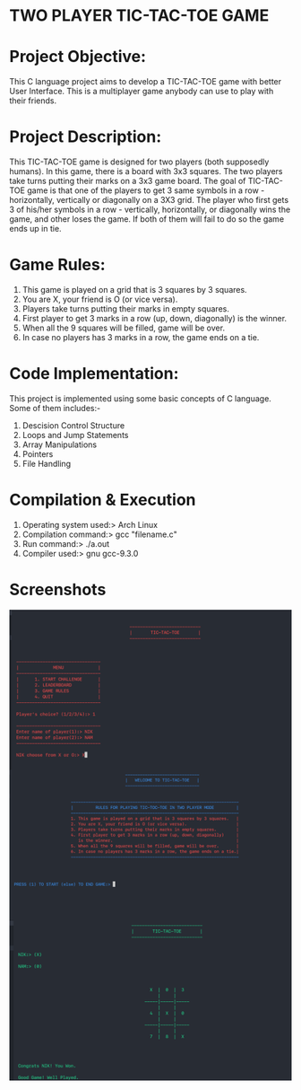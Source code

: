# TWO PLAYER TIC-TAC-TOE GAME

# Project Objective:
This C language project aims to develop a TIC-TAC-TOE game with better User Interface.
This is a multiplayer game anybody can use to play with their friends.

# Project Description:
This TIC-TAC-TOE game is designed for two players (both supposedly humans). In this game, there is a board with 3x3 squares. The two players take turns putting their marks on a 3x3 game board. The goal of TIC-TAC-TOE game is that one of the players to get 3 same symbols in a row - horizontally, vertically or diagonally on a 3X3 grid. The player who first gets 3 of his/her symbols in a row - vertically, horizontally, or diagonally wins the game, and other loses the game. If both of them will fail to do so the game ends up in tie.

# Game Rules:
1. This game is played on a grid that is 3 squares by 3 squares.
2. You are X, your friend is O (or vice versa).                    
3. Players take turns putting their marks in empty squares.        
4. First player to get 3 marks in a row (up, down, diagonally) is the winner.                                                  
5. When all the 9 squares will be filled, game will be over.
6. In case no players has 3 marks in a row, the game ends on a tie.

# Code Implementation:
This project is implemented using some basic concepts of C language. Some of them includes:-
1. Descision Control Structure
2. Loops and Jump Statements
3. Array Manipulations
4. Pointers
5. File Handling

# Compilation & Execution
1. Operating system used:> Arch Linux
2. Compilation command:> gcc "filename.c"
3. Run command:> ./a.out
4. Compiler used:> gnu gcc-9.3.0 

# Screenshots
<img align="center" width="900px" src="https://github.com/Nikhil-1920/C-Projects/blob/main/TicTacToe/Images/image-1.png" />
<img align="center" width="900px" src="https://github.com/Nikhil-1920/C-Projects/blob/main/TicTacToe/Images/image-2.png" />
<img align="center" width="900px" src="https://github.com/Nikhil-1920/C-Projects/blob/main/TicTacToe/Images/image-3.png" />
